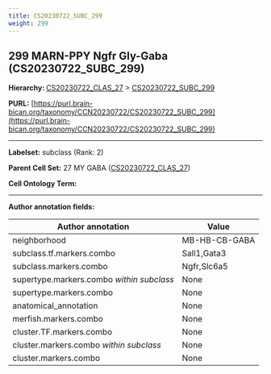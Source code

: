 ```yaml
---
title: CS20230722_SUBC_299
weight: 299
---
```

## 299 MARN-PPY Ngfr Gly-Gaba (CS20230722_SUBC_299)
<b>Hierarchy: </b>
[CS20230722_CLAS_27](../CS20230722_CLAS_27) >
[CS20230722_SUBC_299](../CS20230722_SUBC_299)

**PURL:** [https://purl.brain-bican.org/taxonomy/CCN20230722/CS20230722_SUBC_299](https://purl.brain-bican.org/taxonomy/CCN20230722/CS20230722_SUBC_299)

---


**Labelset:** subclass (Rank: 2)

**Parent Cell Set:** 27 MY GABA ([CS20230722_CLAS_27](../CS20230722_CLAS_27))



**Cell Ontology Term:** 

[MARKER GENES.]: #


---

[TRANSFERRED ANNOTATIONS.]: #


[AUTHOR ANNOTATION FIELDS.]: #


**Author annotation fields:**

| Author annotation | Value |
|-------------------|-------|
|neighborhood|MB-HB-CB-GABA|
|subclass.tf.markers.combo|Sall1,Gata3|
|subclass.markers.combo|Ngfr,Slc6a5|
|supertype.markers.combo _within subclass_|None|
|supertype.markers.combo|None|
|anatomical_annotation|None|
|merfish.markers.combo|None|
|cluster.TF.markers.combo|None|
|cluster.markers.combo _within subclass_|None|
|cluster.markers.combo|None|
